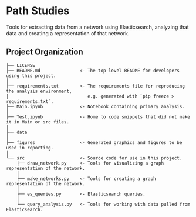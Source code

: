 Path Studies
==============================

Tools for extracting data from a network using Elasticsearch, analyzing that data and creating a representation of that network.

Project Organization
------------

    ├── LICENSE
    ├── README.md               <- The top-level README for developers using this project.
    │
    ├── requirements.txt        <- The requirements file for reproducing the analysis environment, 
    │                              e.g. generated with `pip freeze > requirements.txt`.
    ├── Main.ipynb              <- Notebook containing primary analysis.
    │
    ├── Test.ipynb              <- Home to code snippets that did not make it in Main or src files.
    │
    ├── data
    │
    ├── figures        	        <- Generated graphics and figures to be used in reporting.
    │
    └── src                     <- Source code for use in this project.
        ├── draw_network.py     <- Tools for visualizing a graph representation of the network.
        │
        ├── make_networks.py    <- Tools for creating a graph representation of the network.
        │
        ├── es_queries.py       <- Elasticsearch queries.
        │
        └── query_analysis.py   <- Tools for working with data pulled from Elasticsearch.
